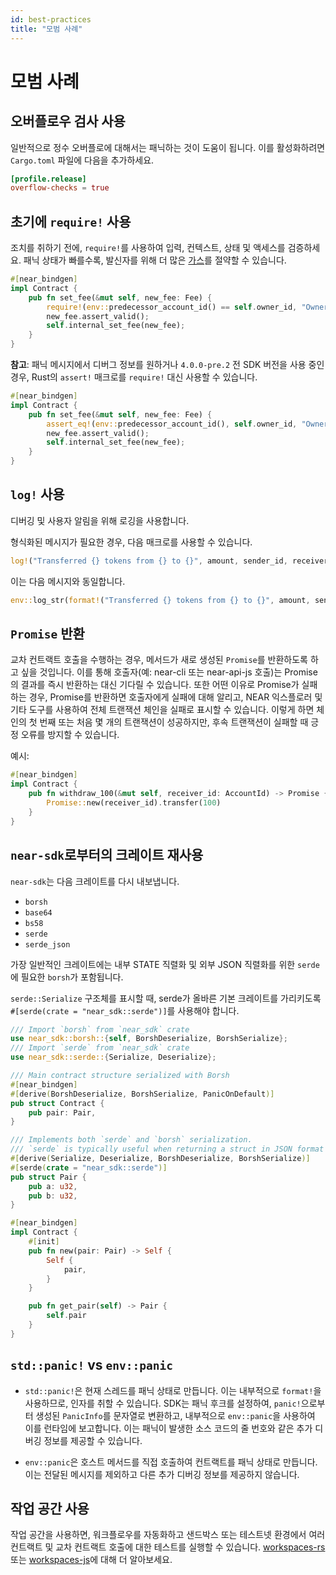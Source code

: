 ```yaml
---
id: best-practices
title: "모범 사례"
---
```


# 모범 사례

## 오버플로우 검사 사용

일반적으로 정수 오버플로에 대해서는 패닉하는 것이 도움이 됩니다. 이를 활성화하려면 `Cargo.toml` 파일에 다음을 추가하세요.

```toml
[profile.release]
overflow-checks = true
```

## 초기에 `require!` 사용

조치를 취하기 전에, `require!`를 사용하여 입력, 컨텍스트, 상태 및 액세스를 검증하세요. 패닉 상태가 빠를수록, 발신자를 위해 더 많은 [가스](https://docs.near.org/concepts/basics/transactions/gas)를 절약할 수 있습니다.


```rust
#[near_bindgen]
impl Contract {
    pub fn set_fee(&mut self, new_fee: Fee) {
        require!(env::predecessor_account_id() == self.owner_id, "Owner's method");
        new_fee.assert_valid();
        self.internal_set_fee(new_fee);
    }
}
```

**참고**: 패닉 메시지에서 디버그 정보를 원하거나 `4.0.0-pre.2` 전 SDK 버전을 사용 중인 경우, Rust의 `assert!` 매크로를 `require!` 대신 사용할 수 있습니다.

```rust
#[near_bindgen]
impl Contract {
    pub fn set_fee(&mut self, new_fee: Fee) {
        assert_eq!(env::predecessor_account_id(), self.owner_id, "Owner's method");
        new_fee.assert_valid();
        self.internal_set_fee(new_fee);
    }
}
```

## `log!` 사용

디버깅 및 사용자 알림을 위해 로깅을 사용합니다.

형식화된 메시지가 필요한 경우, 다음 매크로를 사용할 수 있습니다.

```rust
log!("Transferred {} tokens from {} to {}", amount, sender_id, receiver_id);
```

이는 다음 메시지와 동일합니다.

```rust
env::log_str(format!("Transferred {} tokens from {} to {}", amount, sender_id, receiver_id).as_ref());
```

## `Promise` 반환

교차 컨트랙트 호출을 수행하는 경우, 메서드가 새로 생성된 `Promise`를 반환하도록 하고 싶을 것입니다. 이를 통해 호출자(예: near-cli 또는 near-api-js 호출)는 Promise의 결과를 즉시 반환하는 대신 기다릴 수 있습니다. 또한 어떤 이유로 Promise가 실패하는 경우, Promise를 반환하면 호출자에게 실패에 대해 알리고, NEAR 익스플로러 및 기타 도구를 사용하여 전체 트랜잭션 체인을 실패로 표시할 수 있습니다. 이렇게 하면 체인의 첫 번째 또는 처음 몇 개의 트랜잭션이 성공하지만, 후속 트랜잭션이 실패할 때 긍정 오류를 방지할 수 있습니다.

예시:

```rust
#[near_bindgen]
impl Contract {
    pub fn withdraw_100(&mut self, receiver_id: AccountId) -> Promise {
        Promise::new(receiver_id).transfer(100)
    }
}
```

## `near-sdk`로부터의 크레이트 재사용

`near-sdk`는 다음 크레이트를 다시 내보냅니다.

- `borsh`
- `base64`
- `bs58`
- `serde`
- `serde_json`

가장 일반적인 크레이트에는 내부 STATE 직렬화 및 외부 JSON 직렬화를 위한 `serde`에 필요한 `borsh`가 포함됩니다.

`serde::Serialize` 구조체를 표시할 때, serde가 올바른 기본 크레이트를 가리키도록 `#[serde(crate = "near_sdk::serde")]`를 사용해야 합니다.


```rust
/// Import `borsh` from `near_sdk` crate 
use near_sdk::borsh::{self, BorshDeserialize, BorshSerialize};
/// Import `serde` from `near_sdk` crate 
use near_sdk::serde::{Serialize, Deserialize};

/// Main contract structure serialized with Borsh
#[near_bindgen]
#[derive(BorshDeserialize, BorshSerialize, PanicOnDefault)]
pub struct Contract {
    pub pair: Pair,
}

/// Implements both `serde` and `borsh` serialization.
/// `serde` is typically useful when returning a struct in JSON format for a frontend.
#[derive(Serialize, Deserialize, BorshDeserialize, BorshSerialize)]
#[serde(crate = "near_sdk::serde")]
pub struct Pair {
    pub a: u32,
    pub b: u32,
}

#[near_bindgen]
impl Contract {
    #[init]
    pub fn new(pair: Pair) -> Self {
        Self {
            pair,
        }
    }

    pub fn get_pair(self) -> Pair {
        self.pair
    }
}
```

## `std::panic!` vs `env::panic`

- `std::panic!`은 현재 스레드를 패닉 상태로 만듭니다. 이는 내부적으로 `format!`을 사용하므로, 인자를 취할 수 있습니다. SDK는 패닉 후크를 설정하여, `panic!`으로부터 생성된 `PanicInfo`를 문자열로 변환하고, 내부적으로 `env::panic`을 사용하여 이를 런타임에 보고합니다. 이는 패닉이 발생한 소스 코드의 줄 번호와 같은 추가 디버깅 정보를 제공할 수 있습니다.

- `env::panic`은 호스트 메서드를 직접 호출하여 컨트랙트를 패닉 상태로 만듭니다. 이는 전달된 메시지를 제외하고 다른 추가 디버깅 정보를 제공하지 않습니다.

## 작업 공간 사용

작업 공간을 사용하면, 워크플로우를 자동화하고 샌드박스 또는 테스트넷 환경에서 여러 컨트랙트 및 교차 컨트랙트 호출에 대한 테스트를 실행할 수 있습니다. [workspaces-rs](https://github.com/near/workspaces-rs) 또는 [workspaces-js](https://github.com/near/workspaces-js)에 대해 더 알아보세요.



